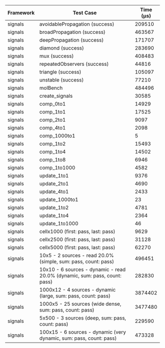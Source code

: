 | Framework | Test Case | Time (μs) |
| --- | --- | --- |
| signals | avoidablePropagation (success) | 209510 |
| signals | broadPropagation (success) | 463567 |
| signals | deepPropagation (success) | 171707 |
| signals | diamond (success) | 283690 |
| signals | mux (success) | 408483 |
| signals | repeatedObservers (success) | 44816 |
| signals | triangle (success) | 105097 |
| signals | unstable (success) | 77210 |
| signals | molBench | 484496 |
| signals | create_signals | 30585 |
| signals | comp_0to1 | 14929 |
| signals | comp_1to1 | 17525 |
| signals | comp_2to1 | 9097 |
| signals | comp_4to1 | 2098 |
| signals | comp_1000to1 | 5 |
| signals | comp_1to2 | 15493 |
| signals | comp_1to4 | 14502 |
| signals | comp_1to8 | 6946 |
| signals | comp_1to1000 | 4582 |
| signals | update_1to1 | 9376 |
| signals | update_2to1 | 4690 |
| signals | update_4to1 | 2433 |
| signals | update_1000to1 | 23 |
| signals | update_1to2 | 4781 |
| signals | update_1to4 | 2364 |
| signals | update_1to1000 | 46 |
| signals | cellx1000 (first: pass, last: pass) | 9629 |
| signals | cellx2500 (first: pass, last: pass) | 31128 |
| signals | cellx5000 (first: pass, last: pass) | 62270 |
| signals | 10x5 - 2 sources - read 20.0% (simple, sum: pass, count: pass) | 496451 |
| signals | 10x10 - 6 sources - dynamic - read 20.0% (dynamic, sum: pass, count: pass) | 282830 |
| signals | 1000x12 - 4 sources - dynamic (large, sum: pass, count: pass) | 3874402 |
| signals | 1000x5 - 25 sources (wide dense, sum: pass, count: pass) | 3477480 |
| signals | 5x500 - 3 sources (deep, sum: pass, count: pass) | 229590 |
| signals | 100x15 - 6 sources - dynamic (very dynamic, sum: pass, count: pass) | 473328 |
